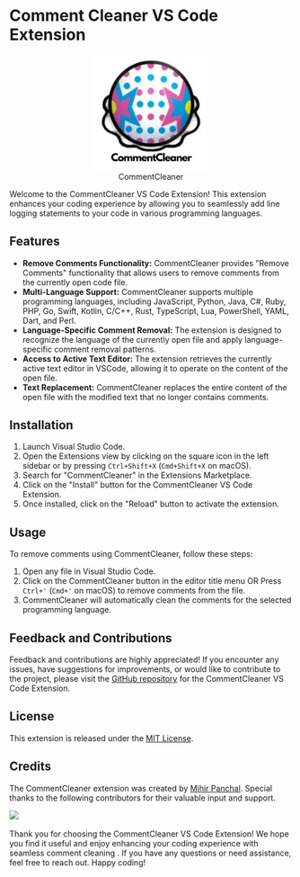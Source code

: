# Comment Cleaner VS Code Extension

<p align="center">
  <img src="assets/logo.png" alt="CommentCleaner Icon" width="200">
  <br>
  CommentCleaner
</p>

Welcome to the CommentCleaner VS Code Extension! This extension enhances your coding experience by allowing you to seamlessly add line logging statements to your code in various programming languages.

<!-- <p align="center">
  <img src="assets/CommentCleaner.gif" alt="CommentCleaner Icon" width="1000">
  <br>
  Working
</p> -->

## Features

- **Remove Comments Functionality:** CommentCleaner provides "Remove Comments" functionality that allows users to remove comments from the currently open code file.
- **Multi-Language Support:** CommentCleaner supports multiple programming languages, including JavaScript, Python, Java, C#, Ruby, PHP, Go, Swift, Kotlin, C/C++, Rust, TypeScript, Lua, PowerShell, YAML, Dart, and Perl.
- **Language-Specific Comment Removal:** The extension is designed to recognize the language of the currently open file and apply language-specific comment removal patterns.
- **Access to Active Text Editor:** The extension retrieves the currently active text editor in VSCode, allowing it to operate on the content of the open file.
- **Text Replacement:** CommentCleaner replaces the entire content of the open file with the modified text that no longer contains comments.

## Installation

1. Launch Visual Studio Code.
2. Open the Extensions view by clicking on the square icon in the left sidebar or by pressing `Ctrl+Shift+X` (`Cmd+Shift+X` on macOS).
3. Search for "CommentCleaner" in the Extensions Marketplace.
4. Click on the "Install" button for the CommentCleaner VS Code Extension.
5. Once installed, click on the "Reload" button to activate the extension.

## Usage

To remove comments using CommentCleaner, follow these steps:

1. Open any file in Visual Studio Code.
2. Click on the CommentCleaner button in the editor title menu OR Press `Ctrl+'` (`Cmd+'` on macOS) to remove comments from the file.
3. CommentCleaner will automatically clean the comments for the selected programming language.

<!-- ## Website 
Please do visit our website for more information at [CommentCleaner](https://CommentCleaner.netlify.app/) <br>
Docker Repository [Docker](https://hub.docker.com/r/mihir5400/CommentCleaner-extension) -->

## Feedback and Contributions

Feedback and contributions are highly appreciated! If you encounter any issues, have suggestions for improvements, or would like to contribute to the project, please visit the [GitHub repository](https://github.com/MihirRajeshPanchal/commentcleaner) for the CommentCleaner VS Code Extension.

## License

This extension is released under the [MIT License](LICENSE).

## Credits

The CommentCleaner extension was created by [Mihir Panchal](https://github.com/MihirRajeshPanchal). Special thanks to the following contributors for their valuable input and support.

<p align="start">
<a  href="https://github.com/MihirRajeshPanchal/commentcleaner/graphs/contributors">
  <img src="https://contrib.rocks/image?repo=MihirRajeshPanchal/commentcleaner"/>
</a>
</p>

Thank you for choosing the CommentCleaner VS Code Extension! We hope you find it useful and enjoy enhancing your coding experience with seamless comment cleaning . If you have any questions or need assistance, feel free to reach out. Happy coding!
